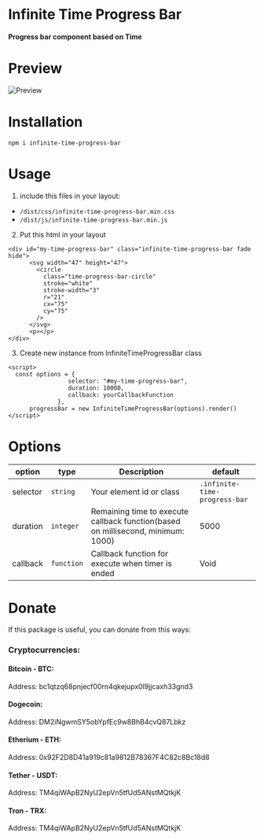 # Infinite Time Progress Bar
#### Progress bar component based on Time

# Preview

![Preview](https://s21.picofile.com/file/8442750742/infinite_time_progress_bar.gif)

# Installation
`npm i infinite-time-progress-bar`

# Usage

1. include this files in your layout:

* `/dist/css/infinite-time-progress-bar.min.css`
* `/dist/js/infinite-time-progress-bar.min.js`

2. Put this html in your layout

```` 
<div id="my-time-progress-bar" class="infinite-time-progress-bar fade hide">
      <svg width="47" height="47">
        <circle
          class="time-progress-bar-circle"
          stroke="white"
          stroke-width="3"
          r="21"
          cx="75"
          cy="75"
        />
      </svg>
      <p></p>
</div>
````


3. Create new instance from InfiniteTimeProgressBar class
```` 
<script>
  const options = {
                 selector: "#my-time-progress-bar",
                 duration: 10000,
                 callback: yourCallbackFunction
              },
      progressBar = new InfiniteTimeProgressBar(options).render()
</script>
````
# Options

| option  | type | Description | default
| ------------- | ------------- | ------------- | ------------- |
| selector  | `string`  | Your element id or class | `.infinite-time-progress-bar`
| duration  | `integer` | Remaining time to execute callback function(based on millisecond, minimum: 1000) | 5000
| callback  | `function`| Callback function for execute when timer is ended | Void

# Donate

If this package is useful, you can donate from this ways:

### Cryptocurrencies:

#### Bitcoin - BTC:
Address: bc1qtzq68pnjecf00rn4qkejupx0l9jjcaxh33gnd3

#### Dogecoin:
Address: DM2iNgwmSY5obYpfEc9w8BhB4cvQ87Lbkz

#### Etherium - ETH:
Address: 0x92F2D8D41a919c81a9812B78367F4C82c8Bc18d8

#### Tether - USDT:
Address: TM4qiWApB2NyU2epVn5tfUd5ANstMQtkjK

#### Tron - TRX:
Address: TM4qiWApB2NyU2epVn5tfUd5ANstMQtkjK
